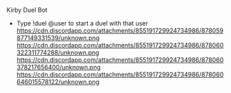 Kirby Duel Bot
- Type !duel @user to start a duel with that user
https://cdn.discordapp.com/attachments/855191729924734986/878059877149331539/unknown.png
https://cdn.discordapp.com/attachments/855191729924734986/878060322311774288/unknown.png
https://cdn.discordapp.com/attachments/855191729924734986/878060378217656400/unknown.png
https://cdn.discordapp.com/attachments/855191729924734986/878060646015578122/unknown.png
